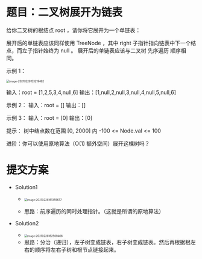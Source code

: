 # 题目：二叉树展开为链表

给你二叉树的根结点 root ，请你将它展开为一个单链表：

展开后的单链表应该同样使用 TreeNode ，其中 right 子指针指向链表中下一个结点，而左子指针始终为 null 。
展开后的单链表应该与二叉树 先序遍历 顺序相同。

示例 1：

<img src="e:\workspaces\leetcode\114\题目.assets\image-20210228153219462.png" alt="image-20210228153219462" style="zoom:50%;" />

输入：root = [1,2,5,3,4,null,6]
输出：[1,null,2,null,3,null,4,null,5,null,6]

示例 2：
输入：root = []
输出：[]

示例 3：
输入：root = [0]
输出：[0]

提示：
树中结点数在范围 [0, 2000] 内
-100 <= Node.val <= 100

进阶：你可以使用原地算法（O(1) 额外空间）展开这棵树吗？



#  提交方案

- Solution1

  - <img src="e:\workspaces\leetcode\114\题目.assets\image-20210228161355677.png" alt="image-20210228161355677" style="zoom:50%;" />

  - 思路：前序遍历的同时处理指针。（这就是所谓的原地算法）

- Solution2

  - <img src="e:\workspaces\leetcode\114\题目.assets\image-20210228162509466.png" alt="image-20210228162509466" style="zoom:50%;" />
  - 思路：分治（递归），左子树变成链表，右子树变成链表。然后再根据根左右的顺序将左右子树和根节点链接起来。